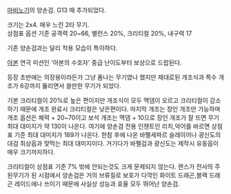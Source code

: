 [마비노기](%EB%A7%88%EB%B9%84%EB%85%B8%EA%B8%B0.md)의 양손검. G13 때 추가되었다.

크기는 2x4. 매우 느린 2타 무기.  
상점표 옵션 기준 공격력 20~66, 밸런스 20%, 크리티컬 20%, 내구력 17

기존 양손검과는 달리 착용 모습이 특이하다.

[아본](%EC%95%84%EB%B3%B8.md) 연극 미션인 '아본의 수호자' 중급 난이도부터 보상으로 드랍된다.

등장 초반에는 의장용이라든가 그냥 폼나는 무기였나 했지만 제대로된 개조식과 특수 개조가 6강까지 뚫리면서 쓸만한 무기가 되었다.

기본 크리티컬이 20%로 높은 편이지만 개조식이 모두 맥댐이 오르고 크리티컬이 감소하기 때문에 개조 완료시 크리티컬은 낮은편이다. 마지막
개조는 장인 개조만 가능하며 개조 옵션은 체력 + 20~70이고 보석 개조는 맥댐 + 10으로 장인 개조가 잘 뜨면 무기 최대 대미지가 약
130이 나온다. 여기에 양손검 전용 인챈트인 리치,악어를 바르면 상점표 기준 최대 대미지가 189가 나온다. 한참 후에 나온 바펠세파르
슬레이어나 광신도의 대검 최상옵과 맞먹는 최대 대미지이다. 거기다가 바펠검과 광신도는 제작시 유동옵이 매우 크기까지하다.

크리티컬이 상점표 기준 7% 밖에 안되는것도 크게 문제되지 않는다. 랜스가 전사의 주된무기가 된 시점에서 양손검은 거의 브류질로 보호가
다깍인 화이트 드래곤,블랙 드래곤 레이드에나 쓰이기 때문에 사실상 성능과 효율 모두 뛰어난 양손검.

